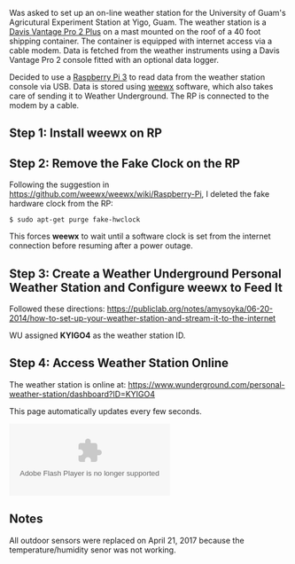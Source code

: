 <!--
.. title: Setting Up an Online Weather Station
.. slug: setting-up-an-online-weather-station
.. date: 2017-04-09 02:43:59 UTC+10:00
.. tags: Raspberry Pi
.. category:
.. link:
.. description:
.. type: text
-->

Was asked to set up an on-line weather station for the University of Guam's Agricutural Experiment Station at Yigo, Guam. The weather station is a [Davis Vantage Pro 2 Plus](http://www.davisnet.com/solution/vantage-pro2/) on a mast mounted on the roof of a 40 foot shipping container. The container is equipped with internet access via a cable modem. Data is fetched from the weather instruments using a Davis Vantage Pro 2 console fitted with an optional data logger.

Decided to use a [Raspberry Pi 3](https://www.raspberrypi.org/products/raspberry-pi-3-model-b/) to read data from the weather station console via USB. Data is stored using [weewx](http://www.weewx.com/) software, which also takes care of sending it to Weather Underground. The RP is connected to the modem by a cable.

## Step 1: Install weewx on RP

## Step 2: Remove the Fake Clock on the RP

Following the suggestion in
<https://github.com/weewx/weewx/wiki/Raspberry-Pi>,
I deleted the fake hardware clock from the RP:

    $ sudo apt-get purge fake-hwclock

This forces **weewx** to wait until a software clock is set from the internet connection before resuming after a power outage.

## Step 3: Create a Weather Underground Personal Weather Station and Configure weewx to Feed It

Followed these directions:
<https://publiclab.org/notes/amysoyka/06-20-2014/how-to-set-up-your-weather-station-and-stream-it-to-the-internet>

WU assigned **KYIGO4** as the weather station ID.


## Step 4: Access Weather Station Online

The weather station is online at:
<https://www.wunderground.com/personal-weather-station/dashboard?ID=KYIGO4>

This page automatically updates every few seconds.

<object width="290" height="130"><param name="movie" value="http://www.wunderground.com/swf/pws_mini_rf_nc.swf?station=KYIGO4&freq=&units=english&lang=EN" /><embed src="http://www.wunderground.com/swf/pws_mini_rf_nc.swf?station=KYIGO4&freq=&units=english&lang=EN" type="application/x-shockwave-flash" width="290" height="130" /></object>

## Notes

All outdoor sensors were replaced on April 21, 2017 because the temperature/humidity senor was not working.
